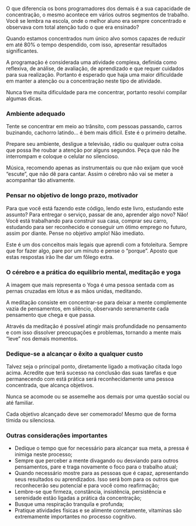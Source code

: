 O que diferencia os bons programadores dos demais é a sua capacidade de concentração, o mesmo acontece em vários outros segmentos de trabalho. Você se lembra na escola, onde o melhor aluno era sempre concentrado e observava com total atenção tudo o que era ensinado?

Quando estamos concentrados num único alvo somos capazes de reduzir em até 80% o tempo despendido, com isso, apresentar resultados significantes.

A programação é considerada uma atividade complexa, definida como reflexiva, de análise, de avaliação, de aprendizado e que requer cuidados para sua realização. Portanto é esperado que haja uma maior dificuldade em manter a atenção ou a concentração neste tipo de atividade.

Nunca tive muita dificuldade para me concentrar, portanto resolvi compilar algumas dicas.

### Ambiente adequado

Tente se concentrar em meio ao trânsito, com pessoas passando, carros buzinando, cachorro latindo… é bem mais difícil. Este é o primeiro detalhe.

Prepare seu ambiente, desligue a televisão, rádio ou qualquer outra coisa que possa lhe roubar a atenção por alguns segundos. Peça que não lhe interrompam e coloque o celular no silencioso.

Música, recomendo apenas as instrumentais ou que não exijam que você “escute”, que não dê para cantar. Assim o cérebro não vai se meter a acompanhar tão ativamente.

### Pensar no objetivo de longo prazo, motivador

Para que você está fazendo este código, lendo este livro, estudando este assunto? Para entregar o serviço, passar de ano, aprender algo novo? Não! Você está trabalhando para construir sua casa, comprar seu carro, estudando para ser reconhecido e conseguir um ótimo emprego no futuro, assim por diante. Pense no objetivo amplo! Não imediato.

Este é um dos conceitos mais legais que aprendi com a fotoleitura. Sempre que for fazer algo, pare por um minuto e pense o “porque”. Aposto que estas respostas irão lhe dar um fôlego extra.

### O cérebro e a prática do equilíbrio mental, meditação e yoga

A imagem que mais representa o Yoga é uma pessoa sentada com as pernas cruzadas em lótus e as mãos unidas, meditando.

A meditação consiste em concentrar-se para deixar a mente complemente vazia de pensamentos, em silêncio, observando serenamente cada pensamento que chega e que passa.

Através da meditação é possível atingir mais profundidade no pensamento e com isso dissolver preocupações e problemas, tornando a mente mais “leve” nos demais momentos.

### Dedique-se a alcançar o êxito a qualquer custo

Talvez seja o principal ponto, diretamente ligado a motivação citada logo acima. Acredite que terá sucesso na conclusão das suas tarefas e que permanecendo com está prática será reconhecidamente uma pessoa concentrada, que alcança objetivos.

Nunca se acomode ou se assemelhe aos demais por uma questão social ou até familiar.

Cada objetivo alcançado deve ser comemorado! Mesmo que de forma tímida ou silenciosa.

### Outras considerações importantes

- Dedique o tempo que for necessário para alcançar sua meta, a pressa é inimiga neste processo;
- Sempre que perceber a mente divagando ou desviando para outros pensamentos, pare e traga novamente o foco para o trabalho atual;
- Quando necessário mostre para as pessoas que é capaz, apresentando seus resultados ou aprendizados. Isso será bom para os outros que reconhecerão seu potencial e para você como reafirmação;
- Lembre-se que firmeza, constância, insistência, persistência e serenidade estão ligadas a prática da concentração;
- Busque uma respiração tranquila e profunda;
- Pratique atividades físicas e se alimente corretamente, vitaminas são extremamente importantes no processo cognitivo.